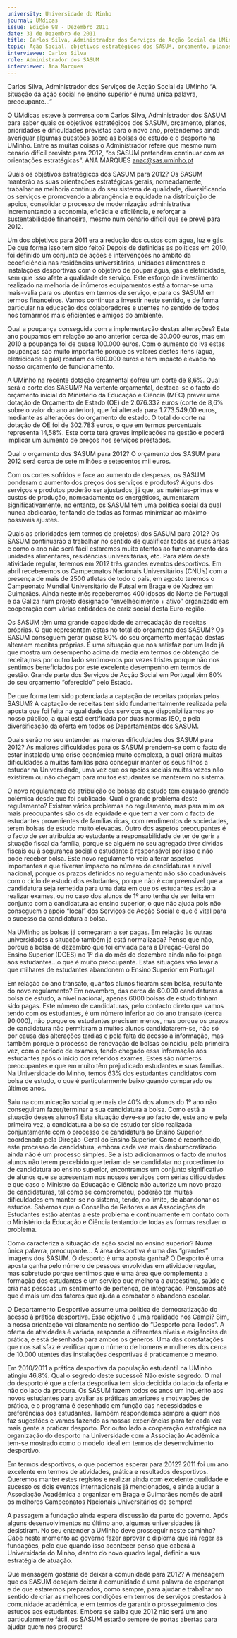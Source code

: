 ```yaml
---
university: Universidade do Minho
journal: UMdicas
issue: Edição 98 - Dezembro 2011
date: 31 de Dezembro de 2011
title: Carlos Silva, Administrador dos Serviços de Acção Social da UMinho
topic: Ação Social. objetivos estratégicos dos SASUM, orçamento, planos, prioridades e dificuldades previstas para o novo ano
interviewee: Carlos Silva
role: Administrador dos SASUM
interviewer: Ana Marques
---
```




Carlos Silva, Administrador dos Serviços de Acção Social da UMinho
“A situação da ação social no ensino superior é numa única palavra, preocupante...”


O UMdicas esteve à conversa com Carlos Silva, Administrador dos SASUM para saber quais os objetivos estratégicos dos SASUM, orçamento, planos,
prioridades e dificuldades previstas para o novo
ano, pretendemos ainda averiguar algumas questões sobre as bolsas de estudo e o desporto na UMinho. Entre as muitas coisas o Administrador
refere que mesmo num cenário difícil previsto para
2012, “os SASUM pretendem continuar com as
orientações estratégicas”.
ANA MARQUES
anac@sas.uminho.pt


Quais os objetivos estratégicos dos SASUM
para 2012?
Os SASUM manterão as suas orientações estratégicas gerais, nomeadamente, trabalhar na melhoria
contínua do seu sistema de qualidade, diversificando os serviços e promovendo a abrangência e
equidade na distribuição de apoios, consolidar o
processo de modernização administrativa incrementando a economia, eficácia e eficiência, e reforçar a sustentabilidade financeira, mesmo num
cenário difícil que se prevê para 2012.


Um dos objetivos para 2011 era a redução
dos custos com água, luz e gás. De que forma isso tem sido feito?
Depois de definidas as politicas em 2010, foi definido um conjunto de ações e intervenções no âmbito
da ecoeficiência nas residências universitárias, unidades alimentares e instalações desportivas com
o objetivo de poupar água, gás e eletricidade, sem
que isso afete a qualidade de serviço. Este esforço
de investimento realizado na melhoria de inúmeros
equipamentos está a tornar-se uma mais-valia para
os utentes em termos de serviço, e para os SASUM
em termos financeiros. Vamos continuar a investir
neste sentido, e de forma particular na educação
dos colaboradores e utentes no sentido de todos nos tornarmos mais eficientes e 
amigos do ambiente.


Qual a poupança conseguida com a implementação destas alterações?
Este ano poupamos em relação ao ano anterior cerca 
de 30.000 euros, mas em 
2010 a poupança foi de 
quase 100.000 euros. Com 
o aumento do iva estas poupanças são muito importante porque os valores destes 
itens (água, eletricidade e gás) rondam os 600.000 
euros e têm impacto elevado no nosso orçamento 
de funcionamento.


A UMinho na recente dotação orçamental 
sofreu um corte de 8,6%. Qual será o corte 
dos SASUM?
Na vertente orçamental, destaca-se o facto do orçamento inicial do Ministério da Educação e Ciência (MEC) prever uma dotação de Orçamento de 
Estado (OE) de 2.076.332 euros (corte de 8,6% 
sobre o valor do ano anterior), que foi alterada para
1.773.549,00 euros, mediante as alterações do orçamento de estado. O total do corte na dotação de
OE foi de 302.783 euros, o que em termos percentuais representa 14,58%. Este corte terá graves implicações na gestão e poderá implicar um aumento
de preços nos serviços prestados.


Qual o orçamento dos SASUM para 2012?
O orçamento dos SASUM para 2012 será cerca de
sete milhões e setecentos mil euros.


Com os cortes sofridos e face ao aumento
de despesas, os SASUM ponderam o aumento dos preços dos serviços e produtos?
Alguns dos serviços e produtos poderão ser ajustados, já que, as matérias-primas e custos de produção, nomeadamente os energéticos, aumentaram
significativamente, no entanto, os SASUM têm uma
política social da qual nunca abdicarão, tentando
de todas as formas minimizar ao máximo possíveis
ajustes.


Quais as prioridades (em termos de projetos) dos SASUM para 2012?
Os SASUM continuarão a trabalhar no sentido de
qualificar todas as suas áreas e como o ano não
será fácil estaremos muito atentos ao funcionamento das unidades alimentares, residências universitárias, etc. Para além desta atividade regular,
teremos em 2012 três grandes eventos desportivos.
Em abril receberemos os Campeonatos Nacionais
Universitários (CNU’s) com a presença de mais de
2500 atletas de todo o país, em agosto teremos
o Campeonato Mundial Universitário de Futsal em
Braga e de Xadrez em Guimarães. Ainda neste mês
receberemos 400 idosos do Norte de Portugal e da
Galiza num projeto designado “envelhecimento +
ativo” organizado em cooperação com várias entidades de cariz social desta Euro-região.


Os SASUM têm uma grande
capacidade de arrecadação
de receitas próprias. O que
representam estas no total
do orçamento dos SASUM?
Os SASUM conseguem gerar
quase 80% do seu orçamento
mentação destas alteraem receitas próprias. É uma
situação que nos satisfaz por um lado já que mostra um desempenho acima da média em
termos de obtenção de receita,mas por outro lado sentimo-nos por vezes tristes porque não
nos sentimos beneficiados por este excelente desempenho em termos de gestão. Grande parte dos Serviços de Acção Social em Portugal têm 80% do seu orçamento “oferecido” pelo Estado.


De que forma tem sido potenciada a captação de receitas próprias pelos SASUM?
A captação de receitas tem sido fundamentalmente 
realizada pela aposta que foi feita na qualidade dos 
serviços que disponibilizamos ao nosso público, a 
qual está certificada por duas normas ISO, e pela 
diversificação da oferta em todos os Departamentos dos SASUM.


Quais serão no seu entender as maiores dificuldades dos SASUM para 2012?
As maiores dificuldades para os SASUM prendem-se com o facto de estar instalada uma crise económica muito complexa, a qual criará muitas dificuldades a muitas famílias para conseguir manter os seus filhos a estudar na Universidade, uma vez
que os apoios sociais muitas vezes não existirem
ou não chegam para muitos estudantes se manterem no sistema.


O novo regulamento de atribuição de bolsas
de estudo tem causado grande polémica
desde que foi publicado. Qual o grande problema deste regulamento?
Existem vários problemas no regulamento, mas
para mim os mais preocupantes são os da equidade e que tem a ver com o facto de estudantes
provenientes de famílias ricas, com rendimentos
de sociedades, terem bolsas de estudo muito elevadas. Outro dos aspetos preocupantes é o facto
de ser atribuída ao estudante a responsabilidade
de ter de gerir a situação fiscal da família, porque
se alguém no seu agregado tiver dívidas fiscais ou
à segurança social o estudante é responsável por
isso e não pode receber bolsa.
Este novo regulamento veio alterar aspetos importantes e que tiveram impacto no número de candidaturas a nível nacional, porque os prazos definidos no regulamento não são coadunáveis com o ciclo de estudo dos estudantes, porque não é compreensível que a candidatura seja remetida para
uma data em que os estudantes estão a realizar
exames, ou no caso dos alunos de 1º ano tenha de
ser feita em conjunto com a candidatura ao ensino
superior, o que não ajuda pois não conseguem o
apoio “local” dos Serviços de Acção Social e que é
vital para o sucesso da candidatura a bolsa.


Na UMinho as bolsas já começaram a ser
pagas. Em relação às outras universidades
a situação também já está normalizada?
Penso que não, porque a bolsa de dezembro que
foi enviada para a Direção-Geral do Ensino Superior (DGES) no 1º dia do mês de dezembro ainda não foi paga aos estudantes…o que é muito preocupante. Estas situações vão levar a que milhares de estudantes abandonem o Ensino Superior em Portugal


Em relação ao ano transato, quantos alunos
ficaram sem bolsa, resultante do novo regulamento?
Em novembro, das cerca de 60.000 candidaturas
a bolsa de estudo, a nível nacional, apenas 6000
bolsas de estudo tinham sido pagas. Este número de candidaturas, pelo contacto direto que vamos tendo com os estudantes, é um número inferior ao do ano transato (cerca 90.000), não porque os estudantes precisem menos, mas porque os prazos
de candidatura não permitiram a muitos alunos
candidatarem-se, não só por causa das alterações
tardias e pela falta de acesso a informação, mas
também porque o processo de renovação de bolsas
coincidiu, pela primeira vez, com o período de exames, tendo chegado essa informação aos estudantes após o início dos referidos exames. Estes são
números preocupantes e que em muito têm prejudicado estudantes e suas famílias. Na Universidade do Minho, temos 63% dos estudantes candidatos
com bolsa de estudo, o que é particularmente baixo quando comparado os últimos anos.


Saiu na comunicação social que mais de 
40% dos alunos do 1º ano não conseguiram 
fazer/terminar a sua 
candidatura a bolsa. 
Como está a situação 
desses alunos?
Esta situação deve-se ao 
facto de, este ano e pela 
primeira vez, a candidatura a bolsa de estudo 
ter sido realizada conjuntamente com o processo 
de candidatura ao Ensino Superior, coordenado 
pela Direção-Geral do 
Ensino Superior. Como é 
reconhecido, este processo de candidatura, embora cada vez mais desburocratizado ainda não é um processo simples. Se a isto adicionarmos o facto de muitos alunos não terem percebido que teriam de se candidatar no procedimento de candidatura ao ensino superior, encontramos um conjunto significativo de alunos que se apresentam nos nossos serviços com sérias dificuldades e que caso o
Ministro da Educação e Ciência não autorize um
novo prazo de candidaturas, tal como se comprometeu, poderão ter muitas dificuldades em manter-se no sistema, tendo, no limite, de abandonar os
estudos. Sabemos que o Conselho de Reitores e
as Associações de Estudantes estão atentas a este
problema e continuamente em contato com o Ministério da Educação e Ciência tentando de todas as formas resolver o problema.


Como caracteriza a situação da ação social no ensino superior?
Numa única palavra, preocupante…
A área desportiva é 
uma das “grandes” 
imagens dos SASUM. O 
desporto é uma aposta 
ganha?
O Desporto é uma aposta 
ganha pelo número de pessoas envolvidas em atividade regular, mas sobretudo 
porque sentimos que é 
uma área que complementa a formação dos estudantes e um serviço que 
melhora a autoestima, saúde e cria nas pessoas 
um sentimento de pertença, de integração. Pensamos até que é mais um dos fatores que ajuda a 
combater o abandono escolar.


O Departamento Desportivo assume uma 
política de democratização do acesso à prática desportiva. Esse objetivo é uma realidade nos Campi?
Sim, a nossa orientação vai claramente no sentido 
do “Desporto para Todos”. A oferta de atividades é 
variada, responde a diferentes níveis e exigências 
de prática, e está desenhada para ambos os géneros. Uma das constatações que nos satisfaz é  verificar que o número de homens e mulheres dos 
cerca de 10.000 utentes das instalações desportivas é praticamente o mesmo.


Em 2010/2011 a prática desportiva da 
população estudantil na UMinho atingiu 
46,8%. Qual o segredo deste sucesso?
Não existe segredo. O mal do desporto é que a oferta desportiva tem sido decidida do lado da oferta e 
não do lado da procura. Os SASUM fazem todos os 
anos um inquérito aos novos estudantes para avaliar as práticas anteriores e motivações de prática, 
e o programa é desenhado em função das necessidades e preferências dos estudantes. Também 
respondemos sempre a quem nos faz sugestões 
e vamos fazendo as nossas experiências para ter 
cada vez mais gente a praticar desporto. Por outro 
lado a cooperação estratégica na organização do 
desporto na Universidade com a Associação Académica tem-se mostrado como o modelo ideal em termos de desenvolvimento desportivo.


Em termos desportivos, o que podemos esperar para 2012?
2011 foi um ano excelente em termos de atividades, prática e resultados desportivos. Queremos manter estes registos e realizar ainda com excelente qualidade e sucesso os dois eventos internacionais já mencionados, e ainda ajudar a Associação
Académica a organizar em Braga e Guimarães nomês de abril os melhores Campeonatos Nacionais Universitários de sempre!


A passagem a fundação ainda espera discussão da parte do governo. Após alguns desenvolvimentos no último ano, algumas universidades já desistiram. No seu entender a
UMinho deve prosseguir neste caminho?
Cabe neste momento ao governo fazer aprovar o diploma que irá reger as fundações, pelo que quando
isso acontecer penso que caberá à Universidade do
Minho, dentro do novo quadro legal, definir a sua
estratégia de atuação.


Que mensagem gostaria de deixar à comunidade para 2012?
A mensagem que os SASUM desejam deixar à comunidade é uma palavra de esperança e de que
estaremos preparados, como sempre, para ajudar
e trabalhar no sentido de criar as melhores condições em termos de serviços prestados à comunidade académica, e em termos de garantir o prosseguimento dos estudos aos estudantes. Embora se saiba que 2012 não será um ano particularmente
fácil, os SASUM estarão sempre de portas abertas
para ajudar quem nos procure!